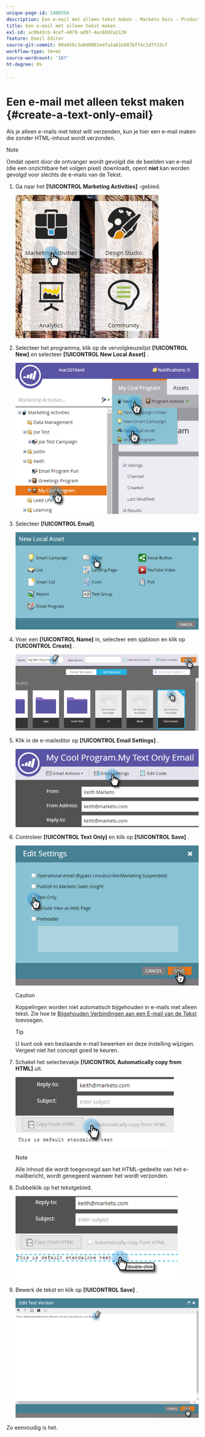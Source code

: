 ```yaml
---
unique-page-id: 1900556
description: Een e-mail met alleen tekst maken - Marketo Docs - Productdocumentatie
title: Een e-mail met alleen tekst maken
exl-id: ac0b43cb-4cef-4079-ad97-4ec6b92a2139
feature: Email Editor
source-git-commit: 09a656c3a0d0002edfa1a61b987bff4c1dff33cf
workflow-type: tm+mt
source-wordcount: '167'
ht-degree: 0%

---
```


# Een e-mail met alleen tekst maken {#create-a-text-only-email}

Als je alleen e-mails met tekst wilt verzenden, kun je hier een e-mail maken die zonder HTML-inhoud wordt verzonden.

>[!NOTE]
>
>Omdat opent door de ontvanger wordt gevolgd die de beelden van e-mail (die een onzichtbare het volgen pixel) downloadt, opent **niet** kan worden gevolgd voor slechts de e-mails van de Tekst.

1. Ga naar het **[!UICONTROL Marketing Activities]** -gebied.

   ![](assets/one-1.png)

1. Selecteer het programma, klik op de vervolgkeuzelijst **[!UICONTROL New]** en selecteer **[!UICONTROL New Local Asset]** .

   ![](assets/two-1.png)

1. Selecteer **[!UICONTROL Email]**.

   ![](assets/three-1.png)

1. Voer een **[!UICONTROL Name]** in, selecteer een sjabloon en klik op **[!UICONTROL Create]** .

   ![](assets/four-1.png)

1. Klik in de e-maileditor op **[!UICONTROL Email Settings]** .

   ![](assets/five.png)

1. Controleer **[!UICONTROL Text Only]** en klik op **[!UICONTROL Save]** .

   ![](assets/six.png)

   >[!CAUTION]
   >
   >Koppelingen worden niet automatisch bijgehouden in e-mails met alleen tekst. Zie hoe te [ Bijgehouden Verbindingen aan een E-mail van de Tekst ](/help/marketo/product-docs/email-marketing/general/functions-in-the-editor/add-tracked-links-to-a-text-email.md) toevoegen.

   >[!TIP]
   >
   >U kunt ook een bestaande e-mail bewerken en deze instelling wijzigen. Vergeet niet het concept goed te keuren.

1. Schakel het selectievakje **[!UICONTROL Automatically copy from HTML]** uit.

   ![](assets/seven.png)

   >[!NOTE]
   >
   >Alle inhoud die wordt toegevoegd aan het HTML-gedeelte van het e-mailbericht, wordt genegeerd wanneer het wordt verzonden.

1. Dubbelklik op het tekstgebied.

   ![](assets/eight.png)

1. Bewerk de tekst en klik op **[!UICONTROL Save]** .

   ![](assets/nine.png)

Zo eenvoudig is het.
